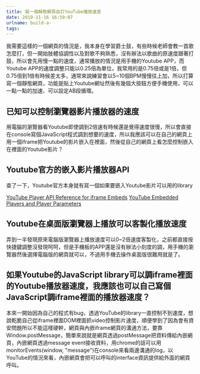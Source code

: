 ```yaml
---
title: 寫一個靜態網頁自訂YouTube播放速度
date: 2019-11-16 16:59:07
urlname: build-a-
tags:
---
```


我需要這樣的一個網頁的情況是，我本身在學習爵士鼓，有些時候老師會教一首歌怎麼打，但一開始肢體協調性以及對歌不夠熟悉，沒有辦法以歌曲的原速度跟著打鼓，所以會先用慢一點的速度，通常播放的情況是用手機的Youtube APP，而Youtube APP的速度調整只能以0.25倍為單位，我常用的是0.75倍或是1倍，但0.75倍到1倍有時候差太多，通常來說練習會以5~10個BPM慢慢往上加，所以打算寫一個靜態網頁，功能是貼上Youtube網址然後有幾個大按鈕方便手機使用，可以一點一點的加速、可以設定AB段循環。

## 已知可以控制瀏覽器影片播放器的速度

用電腦的瀏覽器看Youtube即使調到2倍速有時候還是覺得速度很慢，所以會直接在console寫個JavaScript程式調到想要的速度，所以我應該可以在自己的網頁上用一個iframe把Youtube的影片嵌入在裡面，然後從自己的網頁上看怎麼控制嵌入在裡面的Youtube影片？

## Youtube官方的嵌入影片播放器API

查了一下，Youtube官方本身就有寫一個如果要嵌入Youtube影片可以用的library

[YouTube Player API Reference for iframe Embeds](https://developers.google.com/youtube/iframe_api_reference)
[YouTube Embedded Players and Player Parameters](https://developers.google.com/youtube/player_parameters)

## Youtube在桌面版瀏覽器上播放可以客製化播放速度

弄到一半發現原來電腦版瀏覽器上播放速度可以0~2倍速度客製化，之前都直接按快捷鍵調整沒發現呵呵，但是手機板的APP還是沒有辦法小刻度的調，用手機的瀏覽器然後選擇電腦版的網頁就可以，不過用手機去操作桌面版很難用就是了。

## 如果Youtube的JavaScript library可以調iframe裡面的Youtube播放器速度，我應該也可以自己寫個JavaScript調iframe裡面的播放器速度？

本來一開始因為自己的程式有bug，透過YouTube的library一直控制不到速度，想說乾脆自己從iframe裡面DOM裡面抓video控制影片速度，順便學到了因為會有資安問題所以不能這樣硬幹，網頁與內嵌iframe網頁的溝通方法，要靠Window.postMessage，簡單來說就是網頁透過postMessage把資料傳給內嵌網頁，內嵌網頁透過message event接收資料，用chrome的話可以用monitorEvents(window, "message")在console來看兩邊溝通的log，以YouTube的情況來看，內嵌網頁會把可以呼叫的interface資訊提供給外面的網頁呼叫。
